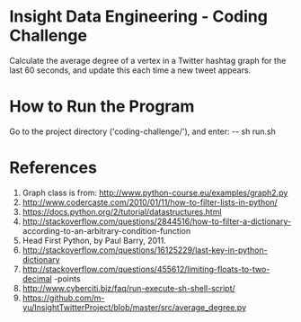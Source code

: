 Insight Data Engineering - Coding Challenge
===========================================================
Calculate the average degree of a vertex in a Twitter hashtag graph for the
last 60 seconds, and update this each time a new tweet appears.

# How to Run the Program
Go to the project directory ('coding-challenge/'), and enter:
-- sh run.sh

# References
1. Graph class is from: http://www.python-course.eu/examples/graph2.py
2. http://www.codercaste.com/2010/01/11/how-to-filter-lists-in-python/
3. https://docs.python.org/2/tutorial/datastructures.html
4. http://stackoverflow.com/questions/2844516/how-to-filter-a-dictionary-
   according-to-an-arbitrary-condition-function
5. Head First Python, by Paul Barry, 2011.
6. http://stackoverflow.com/questions/16125229/last-key-in-python-dictionary
7. http://stackoverflow.com/questions/455612/limiting-floats-to-two-decimal
   -points
8. http://www.cyberciti.biz/faq/run-execute-sh-shell-script/
9. https://github.com/m-yu/InsightTwitterProject/blob/master/src/average_degree.py
